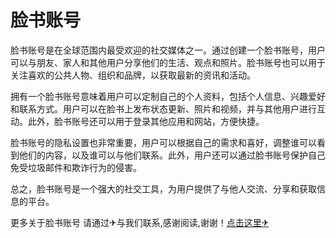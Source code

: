 # 脸书账号

脸书账号是在全球范围内最受欢迎的社交媒体之一。通过创建一个脸书账号，用户可以与朋友、家人和其他用户分享他们的生活、观点和照片。脸书账号也可以用于关注喜欢的公共人物、组织和品牌，以获取最新的资讯和活动。

拥有一个脸书账号意味着用户可以定制自己的个人资料，包括个人信息、兴趣爱好和联系方式。用户可以在脸书上发布状态更新、照片和视频，并与其他用户进行互动。此外，脸书账号还可以用于登录其他应用和网站，方便快捷。

脸书账号的隐私设置也非常重要，用户可以根据自己的需求和喜好，调整谁可以看到他们的内容，以及谁可以与他们联系。此外，用户还可以通过脸书账号保护自己免受垃圾邮件和欺诈行为的侵害。

总之，脸书账号是一个强大的社交工具，为用户提供了与他人交流、分享和获取信息的平台。

更多关于脸书账号 请通过✈与我们联系,感谢阅读,谢谢！[点击这里✈](https://t.me/lm999bot)